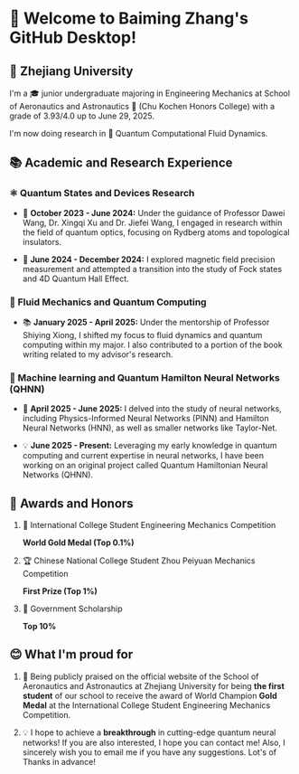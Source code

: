 # 🚀 Welcome to Baiming Zhang's GitHub Desktop!

## 🏫 Zhejiang University

I'm a 🎓 junior undergraduate majoring in Engineering Mechanics at School of Aeronautics and Astronautics 🚀 (Chu Kochen Honors College) with a grade of 3.93/4.0 up to June 29, 2025.

I'm now doing research in 🔬 Quantum Computational Fluid Dynamics.

## 📚 Academic and Research Experience

### ⚛️ Quantum States and Devices Research

- 🌟 **October 2023 - June 2024:** 
  Under the guidance of Professor Dawei Wang, Dr. Xingqi Xu and Dr. Jiefei Wang, I engaged in research within the field of quantum optics, focusing on Rydberg atoms and topological insulators.

- 🧲 **June 2024 - December 2024:** 
  I explored magnetic field precision measurement and attempted a transition into the study of Fock states and 4D Quantum Hall Effect.

### 🌊 Fluid Mechanics and Quantum Computing
- 📚 **January 2025 - April 2025:** 
  Under the mentorship of Professor Shiying Xiong, I shifted my focus to fluid dynamics and quantum computing within my major. I also contributed to a portion of the book writing related to my advisor's research.

### 🧠 Machine learning and Quantum Hamilton Neural Networks (QHNN)
- 🤖 **April 2025 - June 2025:** 
  I delved into the study of neural networks, including Physics-Informed Neural Networks (PINN) and Hamilton Neural Networks (HNN), as well as smaller networks like Taylor-Net.

- 💡 **June 2025 - Present:** 
  Leveraging my early knowledge in quantum computing and current expertise in neural networks, I have been working on an original project called Quantum Hamiltonian Neural Networks (QHNN).

## 🏅 Awards and Honors

1. 🥇 International College Student Engineering Mechanics Competition  

   **World Gold Medal (Top 0.1%)**

2. 🏆 Chinese National College Student Zhou Peiyuan Mechanics Competition  

   **First Prize (Top 1%)**

3. 📜 Government Scholarship

   **Top 10%**

## 😊 What I'm proud for

1. 🎉 Being publicly praised on the official website of the School of Aeronautics and Astronautics at Zhejiang University for being **the first student** of our school to receive the award of World Champion **Gold Medal** at the International College Student Engineering Mechanics Competition.

2. 💡 I hope to achieve a **breakthrough** in cutting-edge quantum neural networks! If you are also interested, I hope you can contact me! Also, I sincerely wish you to email me if you have any suggestions. Lot's of Thanks in advance!